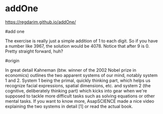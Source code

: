 # addOne

https://regdarim.github.io/addOne/

#add one

The exercise is really just a simple addition of 1 to each digit.
So if you have a number like 3967, the solution would be 4078. 
Notice that after 9 is 0. Pretty straight forward, huh?

#origin

In great detail Kahneman (btw. winner of the 2002 Nobel prize in economics)
outlines the two apparent systems of our mind, notably system 1 and 2. 
System 1 being the primal, quickly thinking part, which helps us recognize facial expressions, 
spatial dimensions, etc. and system 2 (the cognitive, deliberately thinking part)
which kicks into gear when we're supposed to tackle more difficult tasks such as solving equations or other mental tasks. 
If you want to know more, AsapSCIENCE made a nice video explaining the two systems in detail [1] or read the actual book.

